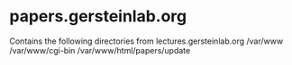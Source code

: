 # papers.gersteinlab.org

Contains the following directories from lectures.gersteinlab.org
/var/www
/var/www/cgi-bin
/var/www/html/papers/update
